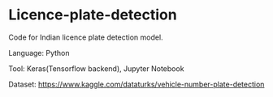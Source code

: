# Licence-plate-detection

Code for Indian licence plate detection model.

Language: Python

Tool: Keras(Tensorflow backend), Jupyter Notebook

Dataset: https://www.kaggle.com/dataturks/vehicle-number-plate-detection
